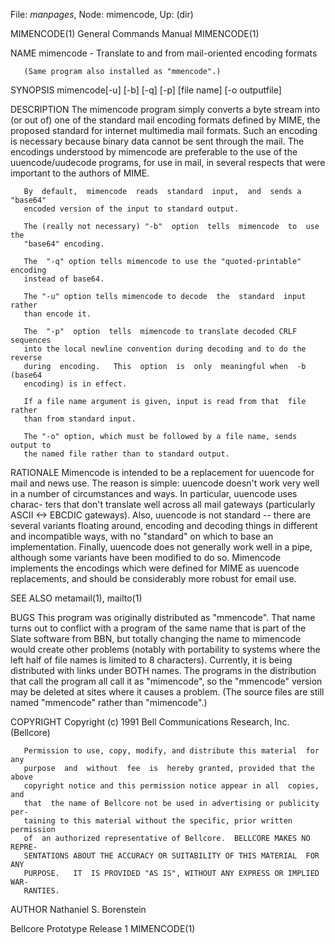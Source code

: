 File: *manpages*,  Node: mimencode,  Up: (dir)

MIMENCODE(1)                General Commands Manual               MIMENCODE(1)



NAME
       mimencode - Translate to and from mail-oriented encoding formats

       (Same program also installed as "mmencode".)

SYNOPSIS
       mimencode[-u] [-b] [-q] [-p] [file name] [-o outputfile]

DESCRIPTION
       The  mimencode  program  simply converts a byte stream into (or out of)
       one of the standard mail encoding formats defined by MIME, the proposed
       standard  for  internet  multimedia  mail formats.  Such an encoding is
       necessary because binary data cannot be sent  through  the  mail.   The
       encodings  understood  by  mimencode  are  preferable to the use of the
       uuencode/uudecode programs, for use in mail, in several  respects  that
       were important to the authors of MIME.

       By  default,  mimencode  reads  standard  input,  and  sends a "base64"
       encoded version of the input to standard output.

       The (really not necessary) "-b"  option  tells  mimencode  to  use  the
       "base64" encoding.

       The  "-q" option tells mimencode to use the "quoted-printable" encoding
       instead of base64.

       The "-u" option tells mimencode to decode  the  standard  input  rather
       than encode it.

       The  "-p"  option  tells  mimencode to translate decoded CRLF sequences
       into the local newline convention during decoding and to do the reverse
       during  encoding.   This  option  is  only  meaningful when  -b (base64
       encoding) is in effect.

       If a file name argument is given, input is read from that  file  rather
       than from standard input.

       The "-o" option, which must be followed by a file name, sends output to
       the named file rather than to standard output.

RATIONALE
       Mimencode is intended to be a replacement for  uuencode  for  mail  and
       news  use.  The reason is simple:  uuencode doesn't work very well in a
       number of circumstances and ways.  In particular, uuencode uses charac-
       ters  that  don't translate well across all mail gateways (particularly
       ASCII <-> EBCDIC gateways).  Also, uuencode is not  standard  --  there
       are  several  variants floating around, encoding and decoding things in
       different and incompatible ways, with no "standard" on which to base an
       implementation.   Finally,  uuencode  does not generally work well in a
       pipe, although some variants have been modified to  do  so.   Mimencode
       implements  the  encodings  which  were  defined  for  MIME as uuencode
       replacements, and should be considerably more robust for email use.

SEE ALSO
       metamail(1), mailto(1)

BUGS
       This program was originally distributed as "mmencode".  That name turns
       out  to  conflict  with  a program of the same name that is part of the
       Slate software from BBN, but totally changing  the  name  to  mimencode
       would  create other problems (notably with portability to systems where
       the left half of file names is limited to 8 characters).  Currently, it
       is  being distributed with links under BOTH names.  The programs in the
       distribution that call the program all call it as "mimencode",  so  the
       "mmencode"  version  may be deleted at sites where it causes a problem.
       (The source files are still named "mmencode" rather than "mimencode".)

COPYRIGHT
       Copyright (c) 1991 Bell Communications Research, Inc. (Bellcore)

       Permission to use, copy, modify, and distribute this material  for  any
       purpose  and  without  fee  is  hereby granted, provided that the above
       copyright notice and this permission notice appear in all  copies,  and
       that  the name of Bellcore not be used in advertising or publicity per-
       taining to this material without the specific, prior written permission
       of  an authorized representative of Bellcore.  BELLCORE MAKES NO REPRE-
       SENTATIONS ABOUT THE ACCURACY OR SUITABILITY OF THIS MATERIAL  FOR  ANY
       PURPOSE.   IT  IS PROVIDED "AS IS", WITHOUT ANY EXPRESS OR IMPLIED WAR-
       RANTIES.

AUTHOR
       Nathaniel S. Borenstein



Bellcore Prototype                 Release 1                      MIMENCODE(1)
